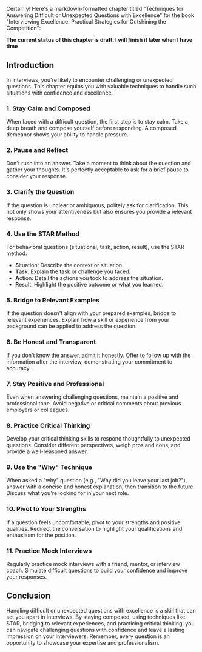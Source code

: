 Certainly! Here's a markdown-formatted chapter titled "Techniques for Answering Difficult or Unexpected Questions with Excellence" for the book "Interviewing Excellence: Practical Strategies for Outshining the Competition":

**The current status of this chapter is draft. I will finish it later when I have time**

Introduction
------------

In interviews, you're likely to encounter challenging or unexpected questions. This chapter equips you with valuable techniques to handle such situations with confidence and excellence.

### **1. Stay Calm and Composed**

When faced with a difficult question, the first step is to stay calm. Take a deep breath and compose yourself before responding. A composed demeanor shows your ability to handle pressure.

### **2. Pause and Reflect**

Don't rush into an answer. Take a moment to think about the question and gather your thoughts. It's perfectly acceptable to ask for a brief pause to consider your response.

### **3. Clarify the Question**

If the question is unclear or ambiguous, politely ask for clarification. This not only shows your attentiveness but also ensures you provide a relevant response.

### **4. Use the STAR Method**

For behavioral questions (situational, task, action, result), use the STAR method:

* **S**ituation: Describe the context or situation.
* **T**ask: Explain the task or challenge you faced.
* **A**ction: Detail the actions you took to address the situation.
* **R**esult: Highlight the positive outcome or what you learned.

### **5. Bridge to Relevant Examples**

If the question doesn't align with your prepared examples, bridge to relevant experiences. Explain how a skill or experience from your background can be applied to address the question.

### **6. Be Honest and Transparent**

If you don't know the answer, admit it honestly. Offer to follow up with the information after the interview, demonstrating your commitment to accuracy.

### **7. Stay Positive and Professional**

Even when answering challenging questions, maintain a positive and professional tone. Avoid negative or critical comments about previous employers or colleagues.

### **8. Practice Critical Thinking**

Develop your critical thinking skills to respond thoughtfully to unexpected questions. Consider different perspectives, weigh pros and cons, and provide a well-reasoned answer.

### **9. Use the "Why" Technique**

When asked a "why" question (e.g., "Why did you leave your last job?"), answer with a concise and honest explanation, then transition to the future. Discuss what you're looking for in your next role.

### **10. Pivot to Your Strengths**

If a question feels uncomfortable, pivot to your strengths and positive qualities. Redirect the conversation to highlight your qualifications and enthusiasm for the position.

### **11. Practice Mock Interviews**

Regularly practice mock interviews with a friend, mentor, or interview coach. Simulate difficult questions to build your confidence and improve your responses.

Conclusion
----------

Handling difficult or unexpected questions with excellence is a skill that can set you apart in interviews. By staying composed, using techniques like STAR, bridging to relevant experiences, and practicing critical thinking, you can navigate challenging questions with confidence and leave a lasting impression on your interviewers. Remember, every question is an opportunity to showcase your expertise and professionalism.
